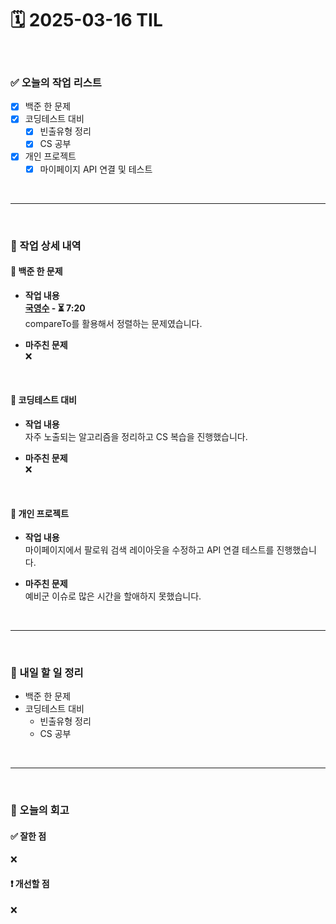 # 🗓️ 2025-03-16 TIL

<br>

### ✅ 오늘의 작업 리스트  
- [x] 백준 한 문제
- [x] 코딩테스트 대비
    - [x] 빈출유형 정리
    - [x] CS 공부
- [x] 개인 프로젝트
    - [x] 마이페이지 API 연결 및 테스트

<br>

---

<br>

### 📌 작업 상세 내역  

#### 🔹 백준 한 문제
- **작업 내용**<br>
**[국영수](https://www.acmicpc.net/problem/10825) - ⏳ 7:20**<br>
compareTo를 활용해서 정렬하는 문제였습니다.

- **마주친 문제**<br>
❌

<br>

#### 🔹 코딩테스트 대비
- **작업 내용**<br>
자주 노출되는 알고리즘을 정리하고 CS 복습을 진행했습니다.

- **마주친 문제**<br>
❌

<br>

#### 🔹 개인 프로젝트
- **작업 내용**<br>
마이페이지에서 팔로워 검색 레이아웃을 수정하고 API 연결 테스트를 진행했습니다.

- **마주친 문제**<br>
예비군 이슈로 많은 시간을 할애하지 못했습니다.

<br>

---

<br>

### 🚀 내일 할 일 정리  

- 백준 한 문제
- 코딩테스트 대비
    - 빈출유형 정리
    - CS 공부

<br>

---

<br>

### 🧐 오늘의 회고  

#### ✅ 잘한 점
❌

#### ❗ 개선할 점
❌


<br><br><br>